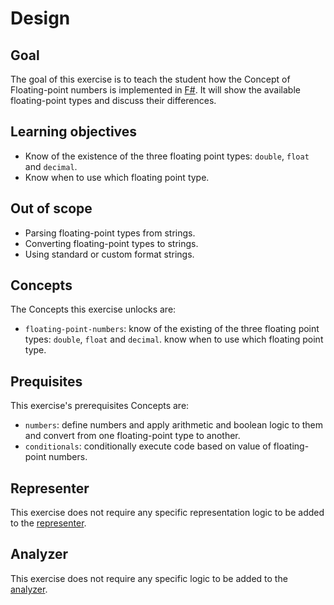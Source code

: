 # Design

## Goal

The goal of this exercise is to teach the student how the Concept of Floating-point numbers is implemented in [F#][floating-point-numbers]. It will show the available floating-point types and discuss their differences.

## Learning objectives

- Know of the existence of the three floating point types: `double`, `float` and `decimal`.
- Know when to use which floating point type.

## Out of scope

- Parsing floating-point types from strings.
- Converting floating-point types to strings.
- Using standard or custom format strings.

## Concepts

The Concepts this exercise unlocks are:

- `floating-point-numbers`: know of the existing of the three floating point types: `double`, `float` and `decimal`. know when to use which floating point type.

## Prequisites

This exercise's prerequisites Concepts are:

- `numbers`: define numbers and apply arithmetic and boolean logic to them and convert from one floating-point type to another.
- `conditionals`: conditionally execute code based on value of floating-point numbers.

## Representer

This exercise does not require any specific representation logic to be added to the [representer][representer].

## Analyzer

This exercise does not require any specific logic to be added to the [analyzer][analyzer].

[analyzer]: https://github.com/exercism/fsharp-analyzer
[representer]: https://github.com/exercism/fsharp-representer
[floating-point-numbers]: https://docs.microsoft.com/en-us/dotnet/fsharp/language-reference/basic-types
